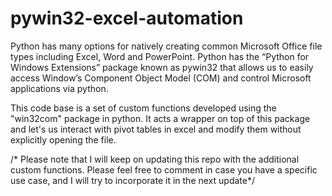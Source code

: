 # pywin32-excel-automation
Python has many options for natively creating common Microsoft Office file types including Excel, Word and PowerPoint. Python has the “Python for Windows Extensions” package known as pywin32 that allows us to easily access Window’s Component Object Model (COM) and control Microsoft applications via python. 

This code base is a set of custom functions developed using the "win32com" package in python. It acts a wrapper on top of this package and let's us interact with pivot tables in excel and modify them without explicitly opening the file. 


/* Please note that I will keep on updating this repo with the additional custom functions. Please feel free to comment in case you have a specific use case, and I will try to incorporate it in the next update*/
